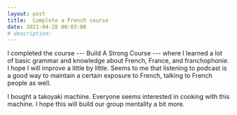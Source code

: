 ```yaml
---
layout: post
title:  Complete a French course
date: 2021-04-28 00:03:00
# description: 
---
```


I completed the course --- Build A Strong Course --- where I learned a lot of basic grammar and knowledge about French, France, and franchophonie. I hope I will improve a little by little. Seems to me that listening to podcast is a good way to maintain a certain exposure to French, talking to French people as well.

I bought a takoyaki machine. Everyone seems interested in cooking with this machine. I hope this will build our group mentality a bit more.
